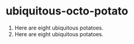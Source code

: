 # ubiquitous-octo-potato

1. Here are eight ubiquitous potatoes.
2. Here are eight ubiquitous potatoes.
